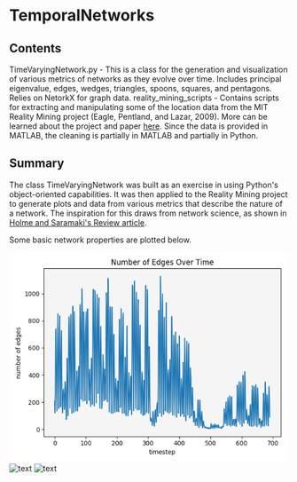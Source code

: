 # TemporalNetworks


## Contents
TimeVaryingNetwork.py - This is a class for the generation and visualization of various metrics of networks as they evolve over time. Includes principal eigenvalue, edges, wedges, triangles, spoons, squares, and pentagons. Relies on NetorkX for graph data.
reality_mining_scripts - Contains scripts for extracting and manipulating some of the location data from the MIT Reality Mining project (Eagle, Pentland, and Lazar, 2009). More can be learned about the project and paper [here](http://realitycommons.media.mit.edu/). Since the data is provided in MATLAB, the cleaning is partially in MATLAB and partially in Python.

## Summary
The class TimeVaryingNetwork was built as an exercise in using Python's object-oriented capabilities. It was then applied to the Reality Mining project to generate plots and data from various metrics that describe the nature of a network. The inspiration for this draws from network science, as shown in [Holme and Saramaki's Review article](https://arxiv.org/abs/1108.1780).

Some basic network properties are plotted below.

![text](https://github.com/markliammurphy/TemporalNetworks/blob/master/images/edges.jpg "Plot of Edges Over Time")
![text](https://github.com/markliammurphy/TemporalNetworks/images/blob/master/eigenvalues.jpg "Plot of Principle Eigenvalue Over Time")
![text](https://github.com/markliammurphy/TemporalNetworks/images/blob/master/triangles.jpg "Plot of Triangles Over Time")

